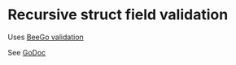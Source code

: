 Recursive struct field validation
=================================
Uses [BeeGo validation](https://github.com/astaxie/beego/tree/master/validation)

See [GoDoc](https://godoc.org/github.com/xdave/validation)
